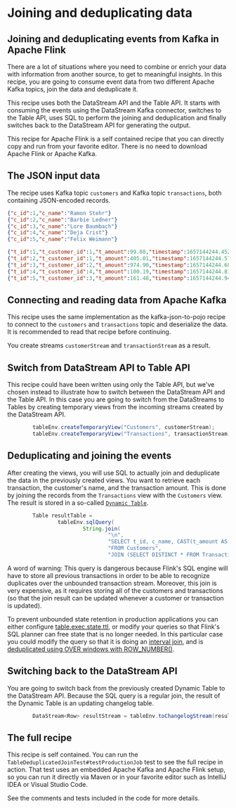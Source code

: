 # Joining and deduplicating data

## Joining and deduplicating events from Kafka in Apache Flink

There are a lot of situations where you need to combine or enrich your data with information from another source, to get
to meaningful insights. In this recipe, you are going to consume event data from two different Apache Kafka topics, 
join the data and deduplicate it. 

This recipe uses both the DataStream API and the Table API. It starts with consuming the events using the DataStream
Kafka connector, switches to the Table API, uses SQL to perform the joining and deduplication and finally switches
back to the DataStream API for generating the output. 

This recipe for Apache Flink is a self contained recipe that you can directly copy and run from your favorite editor.
There is no need to download Apache Flink or Apache Kafka.

## The JSON input data

The recipe uses Kafka topic `customers` and Kafka topic `transactions`, both containing JSON-encoded records.

```json
{"c_id":1,"c_name":"Ramon Stehr"}
{"c_id":2,"c_name":"Barbie Ledner"}
{"c_id":3,"c_name":"Lore Baumbach"}
{"c_id":4,"c_name":"Deja Crist"}
{"c_id":5,"c_name":"Felix Weimann"}
```

```json
{"t_id":1,"t_customer_id":1,"t_amount":99.08,"timestamp":1657144244.452688000}
{"t_id":2,"t_customer_id":1,"t_amount":405.01,"timestamp":1657144244.572698000}
{"t_id":3,"t_customer_id":2,"t_amount":974.90,"timestamp":1657144244.687627000}
{"t_id":4,"t_customer_id":4,"t_amount":100.19,"timestamp":1657144244.810700000}
{"t_id":5,"t_customer_id":3,"t_amount":161.48,"timestamp":1657144244.947114000}
```

## Connecting and reading data from Apache Kafka

This recipe uses the same implementation as the kafka-json-to-pojo recipe
to connect to the `customers` and `transactions` topic and deserialize the data. It is recommended to read that recipe before continuing.

You create streams `customerStream` and `transactionStream` as a result. 

## Switch from DataStream API to Table API

This recipe could have been written using only the Table API, but we've chosen instead to illustrate how to switch between the DataStream API and the Table API. In this case you are going to switch from the DataStreams to Tables by creating temporary views from the incoming streams created by the DataStream API. 

```java TableDeduplicatedJoin.java focus=69:70
        tableEnv.createTemporaryView("Customers", customerStream);
        tableEnv.createTemporaryView("Transactions", transactionStream);
```

## Deduplicating and joining the events

After creating the views, you will use SQL to actually join and deduplicate the data in the previously created views.
You want to retrieve each transaction, the customer's name, and the transaction amount. This is done by joining the 
records from the `Transactions` view with the `Customers` view. The result is stored in a so-called 
[`Dynamic Table`](https://nightlies.apache.org/flink/flink-docs-stable/docs/dev/table/concepts/dynamic_tables/).  

```java TableDeduplicatedJoin.java focus=74:81
        Table resultTable =
                tableEnv.sqlQuery(
                        String.join(
                                "\n",
                                "SELECT t_id, c_name, CAST(t_amount AS DECIMAL(5, 2))",
                                "FROM Customers",
                                "JOIN (SELECT DISTINCT * FROM Transactions) ON c_id = t_customer_id"));
```

A word of warning: This query is dangerous because Flink's SQL engine will have to store all previous transactions in order to be able to recognize duplicates over the unbounded transaction stream. Moreover, this join is very expensive, as it requires storing all of the customers and transactions (so that the join result can be updated whenever a customer or transaction is updated).

To prevent unbounded state retention in production applications you can either configure [table.exec.state.ttl](https://nightlies.apache.org/flink/flink-docs-stable/docs/dev/table/config/#table-exec-state-ttl), or modify your queries so that Flink's SQL planner can free state that is no longer needed. In this particular case you could modify the query so that it is doing an [interval join](https://nightlies.apache.org/flink/flink-docs-stable/docs/dev/table/sql/queries/joins/#interval-joins), and is [deduplicated using OVER windows with ROW_NUMBER()](https://nightlies.apache.org/flink/flink-docs-stable/docs/dev/table/sql/queries/deduplication/#deduplication). 

## Switching back to the DataStream API

You are going to switch back from the previously created Dynamic Table to the DataStream API. Because the SQL query
is a regular join, the result of the Dynamic Table is an updating changelog table. 

```java TableDeduplicatedJoin.java focus=84
        DataStream<Row> resultStream = tableEnv.toChangelogStream(resultTable);
```

## The full recipe

This recipe is self contained. You can run the `TableDeduplicatedJoinTest#testProductionJob` test to see the full recipe
in action. That test uses an embedded Apache Kafka and Apache Flink setup, so you can run it directly via
Maven or in your favorite editor such as IntelliJ IDEA or Visual Studio Code.

See the comments and tests included in the code for more details.
